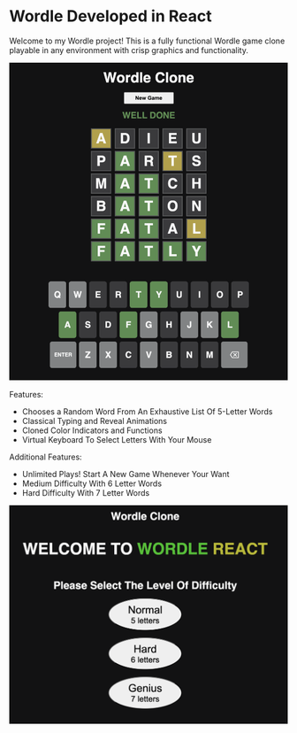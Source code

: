 # Wordle Developed in React

Welcome to my Wordle project! This is a fully functional Wordle game clone playable in any environment with crisp graphics and functionality. 

![Wordle Clone](./src/wordle.png)

Features: 
- Chooses a Random Word From An Exhaustive List Of 5-Letter Words 
- Classical Typing and Reveal Animations
- Cloned Color Indicators and Functions
- Virtual Keyboard To Select Letters With Your Mouse

Additional Features:
- Unlimited Plays! Start A New Game Whenever Your Want
- Medium Difficulty With 6 Letter Words
- Hard Difficulty With 7 Letter Words

![Wordle Clone](./src/home.png)



